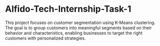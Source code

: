 # Alfido-Tech-Internship-Task-1
This project focuses on customer segmentation using K-Means clustering. The goal is to group customers into meaningful segments based on their behavior and characteristics, enabling businesses to target the right customers with personalized strategies.
